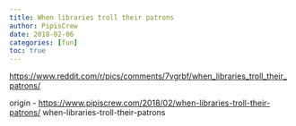 ```yaml
---
title: When libraries troll their patrons
author: PipisCrew
date: 2018-02-06
categories: [fun]
toc: true
---
```


https://www.reddit.com/r/pics/comments/7vgrbf/when_libraries_troll_their_patrons/

origin - https://www.pipiscrew.com/2018/02/when-libraries-troll-their-patrons/ when-libraries-troll-their-patrons